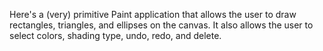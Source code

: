 Here's a (very) primitive Paint application that allows the user to draw rectangles, triangles, and ellipses on the canvas.  It also allows the user to select colors, shading type, undo, redo, and delete.
